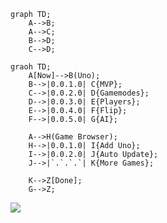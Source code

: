 ```mermaid
graph TD;
    A-->B;
    A-->C;
    B-->D;
    C-->D;
```

```mermaid
graoh TD;
    A[Now]-->B(Uno);
    B-->|0.0.1.0| C{MVP};
    C-->|0.0.2.0| D{Gamemodes};
    D-->|0.0.3.0| E{Players};
    E-->|0.0.4.0| F{Flip};
    F-->|0.0.5.0| G{AI};

    A-->H(Game Browser);
    H-->|0.0.1.0| I{Add Uno};
    I-->|0.0.2.0| J{Auto Update};
    J-->|`.`.`.`| K{More Games};

    K-->Z[Done];
    G-->Z;
```

[![](https://mermaid.ink/img/pako:eNpdkV1rgzAUhv9KOFcdWPErdnoxsLXfdBS27qK1sFDTVVAj1tJ1qf99SbQTFiHo-7w55zWHw4HFFHz4KklxQu9hlCOxgt0ru-5Rv_-Chr1Nzp4aeaiUu6EbuqkbdzTiq4913bCRZApZEoV8SjKaieLn1hB2h23pGPN1Sm60fPBxxx3JJ3ySJkULJx3EEk55MBeoTavgrCc7omHJrmdatoln_xLPeRDHSPxRW3fecRV7wYNLxdCmiElFW8-i8Xzq6rmjJV-xkiLZ7fyXYalM213IcrpvpGkjPRxyBw0yWmYkicWVc6lEUJ1oRiPwxWtMj-SSVhFEeS2sRER5u-UH8KvyQjW4qFRhQsSwMvCPJD0LlcZJxcpVM0Y1TQ0Kkm8Z6zziG3wO3-Bbnrh-7FrYsGzXND1Tgxv4rqdb7sAwTQebpmU7Vq3Bjypg6K6LB7aHMRbMsfFz_Qvy7J5Q?type=png)](https://mermaid-js.github.io/mermaid-live-editor/edit#pako:eNpdkV1rgzAUhv9KOFcdWPErdnoxsLXfdBS27qK1sFDTVVAj1tJ1qf99SbQTFiHo-7w55zWHw4HFFHz4KklxQu9hlCOxgt0ru-5Rv_-Chr1Nzp4aeaiUu6EbuqkbdzTiq4913bCRZApZEoV8SjKaieLn1hB2h23pGPN1Sm60fPBxxx3JJ3ySJkULJx3EEk55MBeoTavgrCc7omHJrmdatoln_xLPeRDHSPxRW3fecRV7wYNLxdCmiElFW8-i8Xzq6rmjJV-xkiLZ7fyXYalM213IcrpvpGkjPRxyBw0yWmYkicWVc6lEUJ1oRiPwxWtMj-SSVhFEeS2sRER5u-UH8KvyQjW4qFRhQsSwMvCPJD0LlcZJxcpVM0Y1TQ0Kkm8Z6zziG3wO3-Bbnrh-7FrYsGzXND1Tgxv4rqdb7sAwTQebpmU7Vq3Bjypg6K6LB7aHMRbMsfFz_Qvy7J5Q)
